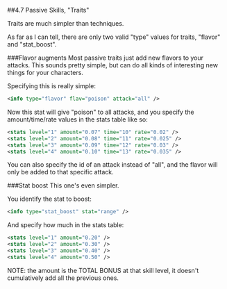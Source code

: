 
##4.7 Passive Skills, "Traits"

Traits are much simpler than techniques.

As far as I can tell, there are only two valid "type" values for traits, "flavor" and "stat_boost".

###Flavor augments
Most passive traits just add new flavors to your attacks.
This sounds pretty simple, but can do all kinds of interesting new things for your characters.

Specifying this is really simple:
```xml
<info type="flavor" flav="poison" attack="all" />
```

Now this stat will give "poison" to all attacks, and you specify the amount/time/rate values in the stats table like so:

```xml
<stats level="1" amount="0.07" time="10" rate="0.02" />
<stats level="2" amount="0.08" time="11" rate="0.025" />
<stats level="3" amount="0.09" time="12" rate="0.03" />
<stats level="4" amount="0.10" time="13" rate="0.035" />
```

You can also specify the id of an attack instead of "all", and the flavor will only be added to that specific attack.

###Stat boost
This one's even simpler.

You identify the stat to boost:
```xml
<info type="stat_boost" stat="range" />
```

And specify how much in the stats table:
```xml
<stats level="1" amount="0.20" />
<stats level="2" amount="0.30" />
<stats level="3" amount="0.40" />
<stats level="4" amount="0.50" />
```

NOTE: the amount is the TOTAL BONUS at that skill level, it doesn't cumulatively add all the previous ones. 
